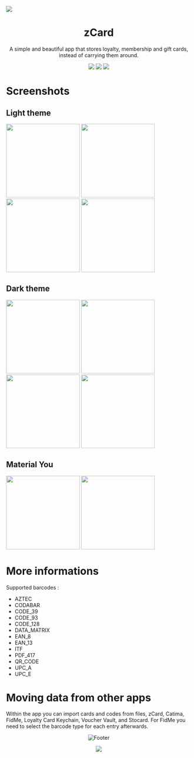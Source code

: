 <img src="https://i.postimg.cc/15kk9yCd/ZCARD.png">

<h1 align="center">zCard</h1>

<div align="center">
  <p>A simple and beautiful app that stores loyalty, membership and gift cards, instead of carrying them around.</p>
  <img src="https://ziadoua.github.io/m3-Markdown-Badges/badges/Android/android2.svg">
  <img src="https://ziadoua.github.io/m3-Markdown-Badges/badges/Java/java2.svg">
  <img src="https://ziadoua.github.io/m3-Markdown-Badges/badges/AndroidStudio/androidstudio2.svg">
</div>

# Screenshots

## Light theme

<div>
  <img src="https://i.postimg.cc/4dFzq9M4/Screenshot-20230616-101406.png" width="200">
  <img src="https://i.postimg.cc/wTp0J4Cb/screenshot-light2.png" width="200">
  <img src="https://i.postimg.cc/XvmgvsKL/screenshot-light3.png" width="200">
  <img src="https://i.postimg.cc/kGdFQDpt/screenshot-light4.png" width="200">
</div>

## Dark theme

<div>
  <img src="https://i.postimg.cc/1R2GKDwJ/Screenshot-20230616-101428.png" width="200">
  <img src="https://i.postimg.cc/v8904wNV/screeshot-dark2.png" width="200">
  <img src="https://i.postimg.cc/PqP4hgDN/screeshot-dark3.png" width="200">
  <img src="https://i.postimg.cc/XY28RjpT/screeshot-dark4.png" width="200">
</div>

## Material You

<div>
  <img src="https://i.postimg.cc/NMXk2Rpc/screenshot-light5.png" width="200">
  <img src="https://i.postimg.cc/TYJQcqG2/screeshot-dark5.png" width="200">
</div>

# More informations

Supported barcodes :
- AZTEC
- CODABAR
- CODE_39
- CODE_93
- CODE_128
- DATA_MATRIX
- EAN_8
- EAN_13
- ITF
- PDF_417
- QR_CODE
- UPC_A
- UPC_E

# Moving data from other apps

Within the app you can import cards and codes from files, zCard, Catima, FidMe, Loyalty Card Keychain, Voucher Vault, and Stocard.
For FidMe you need to select the barcode type for each entry afterwards.

<p align="center">  
  <picture>
    <source media="(prefers-color-scheme: dark)" srcset="https://i.postimg.cc/KzPKjBNn/footer-Dark.png">
    <source media="(prefers-color-scheme: light)" srcset="https://i.postimg.cc/C5wRq5P9/footer-Light.png">
    <img alt="Footer" src="https://i.postimg.cc/KzPKjBNn/footer-Dark.png">
  </picture>
</p>

<p align="center">
  <img src="https://ziadoua.github.io/m3-Markdown-Badges/badges/LicenceGPLv3/licencepglv32.svg">
</p>
